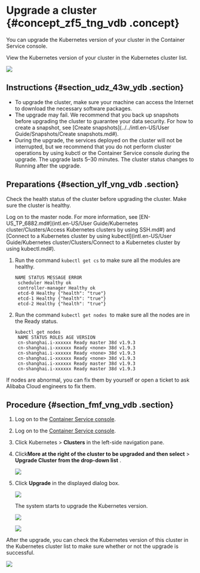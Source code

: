 # Upgrade a cluster {#concept_zf5_tng_vdb .concept}

You can upgrade the Kubernetes version of your cluster in the Container Service console.

View the Kubernetes version of your cluster in the Kubernetes cluster list.

![](http://static-aliyun-doc.oss-cn-hangzhou.aliyuncs.com/assets/img/6886/4329_en-US.png)

## Instructions {#section_udz_43w_ydb .section}

-   To upgrade the cluster, make sure your machine can access the Internet to download the necessary software packages.
-   The upgrade may fail. We recommend that you back up snapshots before upgrading the cluster to guarantee your data security. For how to create a snapshot, see [Create snapshots](../../intl.en-US/User Guide/Snapshots/Create snapshots.md#).
-   During the upgrade, the services deployed on the cluster will not be interrupted, but we recommend that you do not perform cluster operations by using kubctl or the Container Service console during the upgrade. The upgrade lasts 5–30 minutes. The cluster status changes to Running after the upgrade.

## Preparations {#section_ylf_vng_vdb .section}

Check the health status of the cluster before upgrading the cluster. Make sure the cluster is healthy.

Log on to the master node. For more information, see [EN-US\_TP\_6882.md\#](intl.en-US/User Guide/Kubernetes cluster/Clusters/Access Kubernetes clusters by using SSH.md#) and [Connect to a Kubernetes cluster by using kubectl](intl.en-US/User Guide/Kubernetes cluster/Clusters/Connect to a Kubernetes cluster by using kubectl.md#).

1.  Run the command `kubectl get cs` to make sure all the modules are healthy.

    ```
    NAME STATUS MESSAGE ERROR
     scheduler Healthy ok
     controller-manager Healthy ok
     etcd-0 Healthy {"health": "true"}
     etcd-1 Healthy {"health": "true"}
     etcd-2 Healthy {"health": "true"}
    ```

2.  Run the command `kubectl get nodes`  to make sure all the nodes are in the Ready status.

    ```
    kubectl get nodes
     NAME STATUS ROLES AGE VERSION
     cn-shanghai.i-xxxxxx Ready master 38d v1.9.3
     cn-shanghai.i-xxxxxx Ready <none> 38d v1.9.3
     cn-shanghai.i-xxxxxx Ready <none> 38d v1.9.3
     cn-shanghai.i-xxxxxx Ready <none> 38d v1.9.3
     cn-shanghai.i-xxxxxx Ready master 38d v1.9.3
     cn-shanghai.i-xxxxxx Ready master 38d v1.9.3
    ```


If nodes are abnormal, you can fix them by yourself or open a ticket to ask Alibaba Cloud engineers to fix them.

## Procedure {#section_fmf_vng_vdb .section}

1.  Log on to the [Container Service console](https://cs.console.aliyun.com).
2.  Log on to the [Container Service console](https://partners-intl.console.aliyun.com/#/cs).
3.  Click Kubernetes \> **Clusters** in the left-side navigation pane.
4.  Click**More at the right of the cluster to be upgraded and then select** \> **Upgrade Cluster from the drop-down list** .

    ![](http://static-aliyun-doc.oss-cn-hangzhou.aliyuncs.com/assets/img/6886/4332_en-US.png)

5.  Click **Upgrade** in the displayed dialog box.

    ![](images/4333_en-US.png)

    The system starts to upgrade the Kubernetes version.

    ![](images/4335_en-US.png)

    ![](images/4336_en-US.png)


After the upgrade, you can check the Kubernetes version of this cluster in the Kubernetes cluster list to make sure whether or not the upgrade is successful.

![](images/4337_en-US.png)

